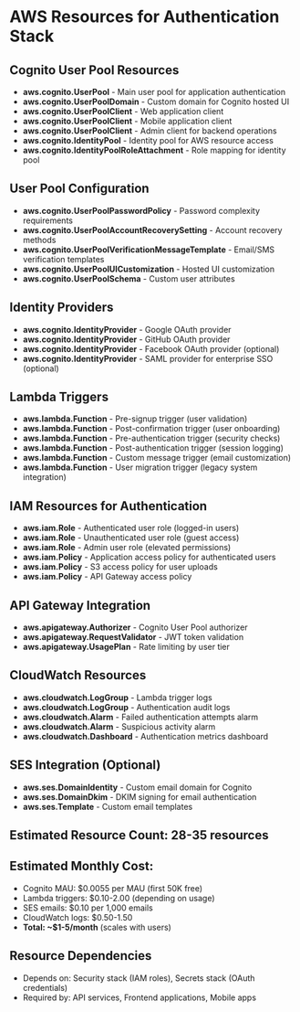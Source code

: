# AWS Resources for Authentication Stack

## Cognito User Pool Resources
- **aws.cognito.UserPool** - Main user pool for application authentication
- **aws.cognito.UserPoolDomain** - Custom domain for Cognito hosted UI
- **aws.cognito.UserPoolClient** - Web application client
- **aws.cognito.UserPoolClient** - Mobile application client
- **aws.cognito.UserPoolClient** - Admin client for backend operations
- **aws.cognito.IdentityPool** - Identity pool for AWS resource access
- **aws.cognito.IdentityPoolRoleAttachment** - Role mapping for identity pool

## User Pool Configuration
- **aws.cognito.UserPoolPasswordPolicy** - Password complexity requirements
- **aws.cognito.UserPoolAccountRecoverySetting** - Account recovery methods
- **aws.cognito.UserPoolVerificationMessageTemplate** - Email/SMS verification templates
- **aws.cognito.UserPoolUICustomization** - Hosted UI customization
- **aws.cognito.UserPoolSchema** - Custom user attributes

## Identity Providers
- **aws.cognito.IdentityProvider** - Google OAuth provider
- **aws.cognito.IdentityProvider** - GitHub OAuth provider
- **aws.cognito.IdentityProvider** - Facebook OAuth provider (optional)
- **aws.cognito.IdentityProvider** - SAML provider for enterprise SSO (optional)

## Lambda Triggers
- **aws.lambda.Function** - Pre-signup trigger (user validation)
- **aws.lambda.Function** - Post-confirmation trigger (user onboarding)
- **aws.lambda.Function** - Pre-authentication trigger (security checks)
- **aws.lambda.Function** - Post-authentication trigger (session logging)
- **aws.lambda.Function** - Custom message trigger (email customization)
- **aws.lambda.Function** - User migration trigger (legacy system integration)

## IAM Resources for Authentication
- **aws.iam.Role** - Authenticated user role (logged-in users)
- **aws.iam.Role** - Unauthenticated user role (guest access)
- **aws.iam.Role** - Admin user role (elevated permissions)
- **aws.iam.Policy** - Application access policy for authenticated users
- **aws.iam.Policy** - S3 access policy for user uploads
- **aws.iam.Policy** - API Gateway access policy

## API Gateway Integration
- **aws.apigateway.Authorizer** - Cognito User Pool authorizer
- **aws.apigateway.RequestValidator** - JWT token validation
- **aws.apigateway.UsagePlan** - Rate limiting by user tier

## CloudWatch Resources
- **aws.cloudwatch.LogGroup** - Lambda trigger logs
- **aws.cloudwatch.LogGroup** - Authentication audit logs
- **aws.cloudwatch.Alarm** - Failed authentication attempts alarm
- **aws.cloudwatch.Alarm** - Suspicious activity alarm
- **aws.cloudwatch.Dashboard** - Authentication metrics dashboard

## SES Integration (Optional)
- **aws.ses.DomainIdentity** - Custom email domain for Cognito
- **aws.ses.DomainDkim** - DKIM signing for email authentication
- **aws.ses.Template** - Custom email templates

## Estimated Resource Count: 28-35 resources
## Estimated Monthly Cost:
- Cognito MAU: $0.0055 per MAU (first 50K free)
- Lambda triggers: $0.10-2.00 (depending on usage)
- SES emails: $0.10 per 1,000 emails
- CloudWatch logs: $0.50-1.50
- **Total: ~$1-5/month** (scales with users)

## Resource Dependencies
- Depends on: Security stack (IAM roles), Secrets stack (OAuth credentials)
- Required by: API services, Frontend applications, Mobile apps